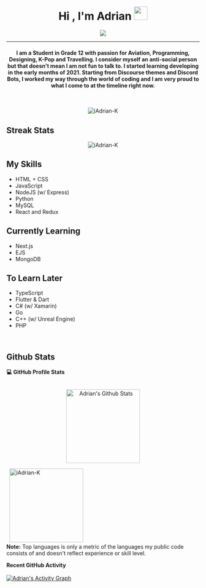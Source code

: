 <h1 align="center">Hi , I'm Adrian <img src="https://media.giphy.com/media/hvRJCLFzcasrR4ia7z/giphy.gif" width="35"></h1>
<p align="center">
  <a href="https://github.com/DenverCoder1/readme-typing-svg"><img src="https://readme-typing-svg.herokuapp.com?lines=Pure+Science+Student;Amateur+Web+Developer;Graphics%20Designer;Always%20learning%20new%20things&center=true&width=500&height=50"></a>
</p>
<hr/>
<h4 align="center">I am a Student in Grade 12 with passion for Aviation, Programming, Designing, K-Pop and Travelling. I consider myself an anti-social person but that doesn't mean I am not fun to talk to. I started learning developing in the early months of 2021. Starting from Discourse themes and Discord Bots, I worked my way through the world of coding and I am very proud to what I come to at the timeline right now.</h4>
<br>
<p align="center"> <img src="https://komarev.com/ghpvc/?username=iAdrian-K&label=Profile%20views&color=0e75b6&style=plastic" alt="iAdrian-K" /> </p>

## Streak Stats
<p align="center"><img src="https://github-readme-streak-stats.herokuapp.com/?user=iAdrian-K&theme=algolia" alt="iAdrian-K"  /></p>


## My Skills
- HTML + CSS
- JavaScript 
- NodeJS (w/ Express)
- Python
- MySQL
- React and Redux

## Currently Learning 
- Next.js
- EJS
- MongoDB

## To Learn Later
- TypeScript
- Flutter & Dart
- C# (w/ Xamarin)
- Go
- C++ (w/ Unreal Engine)
- PHP



<br/>

## Github Stats 



  <summary><b>💻 GitHub Profile Stats</b></summary>
  <br/>
  <p align="center">
    <a href="https://github.com/anuraghazra/github-readme-stats"><img alt="Adrian's Github Stats" src="https://github-readme-stats.vercel.app/api?username=iAdrian-K&show_icons=true&count_private=true&theme=algolia" height="192px"/></a>
<br/>
	
  &nbsp;
	<img src="https://github-readme-stats.vercel.app/api/top-langs?username=iAdrian-K&show_icons=true&locale=en&layout=compact&theme=algolia" alt="iAdrian-K" height="192px"/>
  <br/>
  <b>Note:</b> Top languages is only a metric of the languages my public code consists of and doesn't reflect experience or skill level.
  </p>




  <summary><b> Recent GitHub Activity</b></summary>
  <br/>
   <a href="https://github.com/iAdrian-K"><img alt="Adrian's Activity Graph" src="https://activity-graph.herokuapp.com/graph?username=iAdrian-K&custom_title=Adrian's%20Contribution%20Graph&theme=react-dark" /></a>
  <br/>










